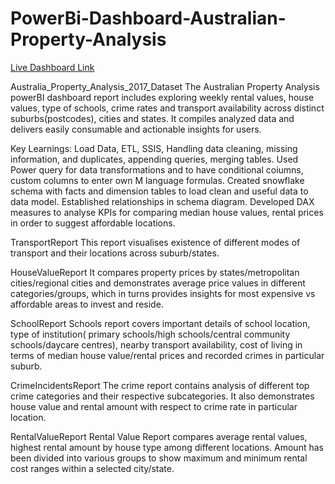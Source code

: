 # PowerBi-Dashboard-Australian-Property-Analysis

[Live Dashboard Link](https://www.novypro.com/project/industry-connectmvp-studio-australian-property-analysis-report)

Australia_Property_Analysis_2017_Dataset
The Australian Property Analysis powerBI dashboard report includes exploring weekly rental values, house values, type of schools, 
crime rates and transport availability across distinct suburbs(postcodes), cities and states. It compiles analyzed data and delivers easily consumable and actionable insights for users.

Key Learnings:
Load Data, ETL, SSIS, Handling data cleaning, missing information, and duplicates, appending queries, merging tables. Used Power query for data transformations and to have conditional coiumns, custom columns to enter own M language formulas.
Created snowflake schema with facts and dimension tables to load clean and useful data to data model. Established relationships in schema diagram.
Developed DAX measures to analyse KPIs for comparing median house values, rental prices in order to suggest affordable locations.

TransportReport
This report visualises existence of different modes of transport and their locations across suburb/states.

HouseValueReport
It compares property prices by states/metropolitan cities/regional cities and demonstrates average price values in different categories/groups, which in turns provides insights for most expensive vs affordable areas to invest and reside.

SchoolReport
 Schools report covers important details of school location, type of institution(
primary schools/high schools/central community schools/daycare centres), nearby transport availability, cost of living in terms of median house value/rental prices and recorded crimes in particular suburb.

CrimeIncidentsReport
The crime report contains analysis of different top crime categories and their respective subcategories. It also demonstrates house value and rental amount with respect to crime rate in particular location.

RentalValueReport
Rental Value Report compares average rental values, highest rental amount by house type among different locations. Amount has been divided into various groups to show maximum and minimum rental cost ranges within a selected city/state.
